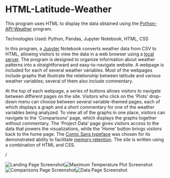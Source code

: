 # HTML-Latitude-Weather
This program uses HTML to display the data obtained using the [Python-API-Weather](https://github.com/finnwurtz/Python-API-Weather) program.

Technologies Used: Python, Pandas, Jupyter Notebook, HTML, CSS

In this program, a [Jupyter](https://jupyter.org/) Notebook converts weather data from CSV to HTML, allowing visitors to view the data in a web browser using a [local server](https://developer.mozilla.org/en-US/docs/Learn/Common_questions/set_up_a_local_testing_server). The program is designed to organize information about weather patterns into a straightforward and easy-to-navigate website. A webpage is included for each of several weather variables. Most of the webpages include graphs that illustrate the relationship between latitude and various weather variables; several of them also include commentary.

At the top of each webpage, a series of buttons allows visitors to navigate between different pages on the site. Visitors who click on the 'Plots' drop-down menu can choose between several variable-themed pages, each of which displays a graph and a short commentary for one of the weather variables being analyzed. To view all of the graphs in one place, visitors can navigate to the 'Comparisons' page, which displays the graphs together without commentary. The 'Project Data' page gives visitors access to the data that powers the visualizations, while the 'Home' button brings visitors back to the home page. The [Comic Sans typeface](https://docs.microsoft.com/en-us/typography/font-list/comic-sans-ms) was chosen for its demonstrated ability to facilitate [memory retention](https://www.princeton.edu/news/2010/10/28/font-focus-making-ideas-harder-read-may-make-them-easier-retain). The site is written using a combination of HTML and CSS.

/

![Landing Page Screenshot](screenshots/landing_page_screenshot.png)![Maximum Temperature Plot Screenshot](screenshots/max_temp_plot_screenshot.png)
![Comparisons Page Screenshot](screenshots/comparisons_screenshot.png)![Data Page Screenshot](screenshots/project_data_screenshot.png)
